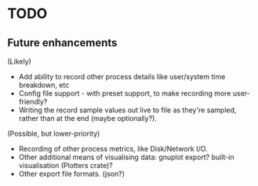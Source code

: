 TODO
====

Future enhancements
-------------------

(Likely)

* Add ability to record other process details like user/system time breakdown, etc
* Config file support - with preset support, to make recording more user-friendly?
* Writing the record sample values out live to file as they're sampled, rather than at the end (maybe optionally?).

(Possible, but lower-priority)

* Recording of other process metrics, like Disk/Network I/O.
* Other additional means of visualising data: gnuplot export? built-in visualisation (Plotters crate)?
* Other export file formats. (json?)

